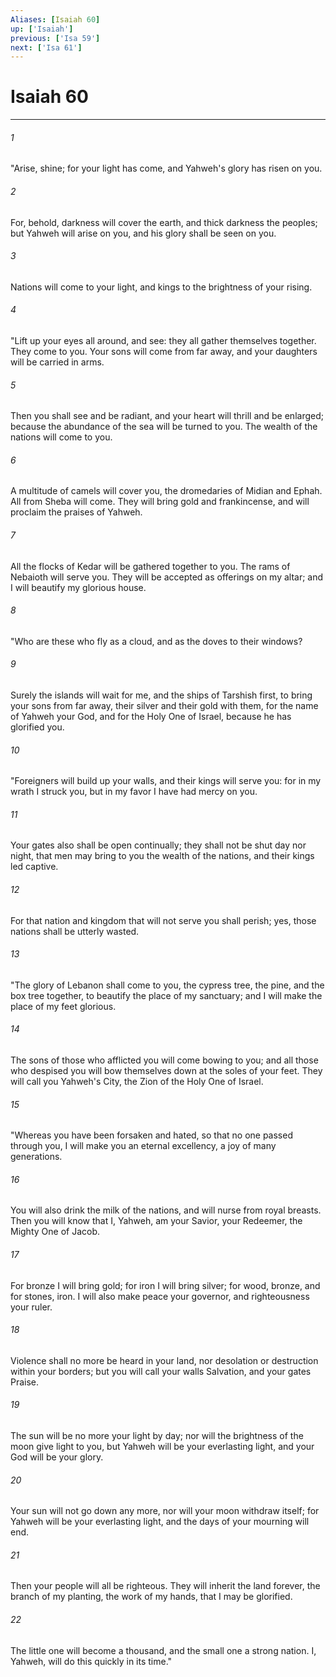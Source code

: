 ```yaml
---
Aliases: [Isaiah 60]
up: ['Isaiah']
previous: ['Isa 59']
next: ['Isa 61']
---
```

# Isaiah 60
***





###### 1 

"Arise, shine; for your light has come, and Yahweh's glory has risen on you. 



###### 2 

For, behold, darkness will cover the earth, and thick darkness the peoples; but Yahweh will arise on you, and his glory shall be seen on you. 



###### 3 

Nations will come to your light, and kings to the brightness of your rising. 



###### 4 

"Lift up your eyes all around, and see: they all gather themselves together. They come to you. Your sons will come from far away, and your daughters will be carried in arms. 



###### 5 

Then you shall see and be radiant, and your heart will thrill and be enlarged; because the abundance of the sea will be turned to you. The wealth of the nations will come to you. 



###### 6 

A multitude of camels will cover you, the dromedaries of Midian and Ephah. All from Sheba will come. They will bring gold and frankincense, and will proclaim the praises of Yahweh. 



###### 7 

All the flocks of Kedar will be gathered together to you. The rams of Nebaioth will serve you. They will be accepted as offerings on my altar; and I will beautify my glorious house. 



###### 8 

"Who are these who fly as a cloud, and as the doves to their windows? 



###### 9 

Surely the islands will wait for me, and the ships of Tarshish first, to bring your sons from far away, their silver and their gold with them, for the name of Yahweh your God, and for the Holy One of Israel, because he has glorified you. 



###### 10 

"Foreigners will build up your walls, and their kings will serve you: for in my wrath I struck you, but in my favor I have had mercy on you. 



###### 11 

Your gates also shall be open continually; they shall not be shut day nor night, that men may bring to you the wealth of the nations, and their kings led captive. 



###### 12 

For that nation and kingdom that will not serve you shall perish; yes, those nations shall be utterly wasted. 



###### 13 

"The glory of Lebanon shall come to you, the cypress tree, the pine, and the box tree together, to beautify the place of my sanctuary; and I will make the place of my feet glorious. 



###### 14 

The sons of those who afflicted you will come bowing to you; and all those who despised you will bow themselves down at the soles of your feet. They will call you Yahweh's City, the Zion of the Holy One of Israel. 



###### 15 

"Whereas you have been forsaken and hated, so that no one passed through you, I will make you an eternal excellency, a joy of many generations. 



###### 16 

You will also drink the milk of the nations, and will nurse from royal breasts. Then you will know that I, Yahweh, am your Savior, your Redeemer, the Mighty One of Jacob. 



###### 17 

For bronze I will bring gold; for iron I will bring silver; for wood, bronze, and for stones, iron. I will also make peace your governor, and righteousness your ruler. 



###### 18 

Violence shall no more be heard in your land, nor desolation or destruction within your borders; but you will call your walls Salvation, and your gates Praise. 



###### 19 

The sun will be no more your light by day; nor will the brightness of the moon give light to you, but Yahweh will be your everlasting light, and your God will be your glory. 



###### 20 

Your sun will not go down any more, nor will your moon withdraw itself; for Yahweh will be your everlasting light, and the days of your mourning will end. 



###### 21 

Then your people will all be righteous. They will inherit the land forever, the branch of my planting, the work of my hands, that I may be glorified. 



###### 22 

The little one will become a thousand, and the small one a strong nation. I, Yahweh, will do this quickly in its time."
